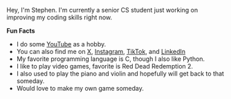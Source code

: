 Hey, I'm Stephen. I'm currently a senior CS student just working on improving my coding skills right now.

**Fun Facts**

 - I do some [YouTube](https://www.youtube.com/@stephen_builds-v3n) as a hobby. 
 - You can also find me on [X](https://x.com/xyzsaku_), [Instagram](https://www.instagram.com/stephenbuilds_/), [TikTok](https://www.tiktok.com/@stephenbuilds_), and [LinkedIn](https://www.linkedin.com/in/stephenlajuwomi/)
 - My favorite programming language is C, though I also like Python.
 - I like to play video games, favorite is Red Dead Redemption 2.
 - I also used to play the piano and violin and hopefully will get back to that someday.
 - Would love to make my own game someday.
